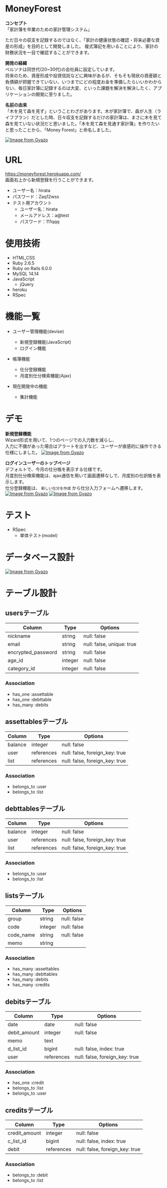 # MoneyForest

**コンセプト** <br>
「家計簿を卒業のための家計管理システム」

ただ日々の収支を記録するのではなく、「家計の健康状態の確認・将来必要な資産の形成」を目的として開発しました。
複式簿記を用いることにより、家計の財務状況を一目で確認することができます。

**開発の経緯** <br>
ペルソナは同世代(20~30代)の会社員に設定しています。<br>
将来のため、資産形成や投資信託などに興味があるが、そもそも現状の資産額と負債額が把握できていない、いつまでにどの程度お金を準備したらいいかわからない、毎日家計簿に記録するのは大変、といった課題を解決を解決したく、アプリケーションの開発に至りました。

**名前の由来** <br>
「木を見て森を見ず」ということわざがあります。木が家計簿で、森が人生（ライフプラン）だとした時、日々収支を記録するだけの家計簿は、まさに木を見て森を見ていない状況だと思いました。「木を見て森を見通す家計簿」を作りたいと思ったことから、「Money Forest」と命名しました。

[![Image from Gyazo](https://i.gyazo.com/a32c831a143d37a8fe6c8dda4d1eded3.jpg)](https://gyazo.com/a32c831a143d37a8fe6c8dda4d1eded3)

# URL

https://moneyforest.herokuapp.com/ <br>
画面右上から新規登録を行うことができます。

- ユーザー名：hirata
- パスワード：Zaq12wsx
- テスト用アカウント
	- ユーザー名：hirata
	- メールアドレス：a@test
	- パスワード：111qqq

# 使用技術

- HTML,CSS
- Ruby 2.6.5
- Ruby on Rails 6.0.0
- MySQL 14.14
- JavaScript
	- jQuery
- heroku
- RSpec

# 機能一覧

- ユーザー管理機能(devise)
	- 新規登録機能(JavaScript)
	- ログイン機能
- 帳簿機能
	- 仕分登録機能
	- 月度別仕分検索機能(Ajax)

- 現在開発中の機能
	- 集計機能

# デモ

**新規登録機能** <br>
Wizard形式を用いて、1つのページでの入力数を減らし、<br>
入力に不備があった場合はアラートを出すなど、ユーザーが直感的に操作できる仕様にしました。
[![Image from Gyazo](https://i.gyazo.com/b6c28c6af05cae1b310c370e0b56831f.gif)](https://gyazo.com/b6c28c6af05cae1b310c370e0b56831f)

**ログインユーザーのトップページ** <br>
デフォルトで、今月の仕分帳を表示する仕様です。　<br>
月度別仕分検索機能は、ajax通信を用いて画面遷移なしで、月度別の仕訳帳を表示します。<br>
仕分登録機能は、 `新しい仕分を作成` から仕分入力フォームへ遷移します。　
[![Image from Gyazo](https://i.gyazo.com/2313835314845bb42dbeb301a0ec0733.gif)](https://gyazo.com/2313835314845bb42dbeb301a0ec0733)
[![Image from Gyazo](https://i.gyazo.com/ef88b2021f676530135bcf6efebcd079.png)](https://gyazo.com/ef88b2021f676530135bcf6efebcd079)

# テスト

- RSpec
  - 単体テスト(model)

# データベース設計

[![Image from Gyazo](https://i.gyazo.com/faaa69f65a70eab093adc000448f132b.png)](https://gyazo.com/faaa69f65a70eab093adc000448f132b)

# テーブル設計

## usersテーブル

| Column                | Type         | Options                   |
| --------------------- | ------------ | ------------------------- |
| nickname | string | null: false |                  
| email | string | null: false, unique: true |
| encrypted_password | string | null: false |
| age_id | integer | null: false |
| category_id | integer | null: false |


### Association


- has_one :assettable
- has_one :debttable
- has_many :debits


## assettablesテーブル

| Column                | Type         | Options                   |
| --------------------- | ------------ | ------------------------- |
| balance | integer | null: false | 
| user | references | null: false, foreign_key: true |
| list | references | null: false, foreign_key: true |

### Association

- belongs_to :user
- belongs_to :list



## debttablesテーブル

| Column                | Type         | Options                   |
| --------------------- | ------------ | ------------------------- |
| balance | integer | null: false |  
| user | references | null: false, foreign_key: true |
| list | references | null: false, foreign_key: true |

### Association

- belongs_to :user
- belongs_to :list


## listsテーブル

| Column                | Type         | Options                   |
| --------------------- | ------------ | ------------------------- |
| group | string | null: false | 
| code | integer | null: false | 
| code_name  | string | null: false | 
| memo  | string |  | 


### Association

- has_many :assettables
- has_many :debttables
- has_many :debits
- has_many :credits


## debitsテーブル

| Column                | Type         | Options                   |
| --------------------- | ------------ | ------------------------- |
| date | date | null: false |
| debit_amount | integer | null: false | 
| memo | text ||
| d_list_id | bigint | null: false, index: true | 
| user | references | null: false, foreign_key: true | 


### Association

- has_one :credit
- belongs_to :list
- belongs_to :user



## creditsテーブル

| Column                | Type         | Options                   |
| --------------------- | ------------ | ------------------------- |
| credit_amount | integer | null: false | 
| c_list_id | bigint | null: false, index: true | 
| debit | references | null: false, foreign_key: true | 



### Association

- belongs_to :debit
- belongs_to :list


